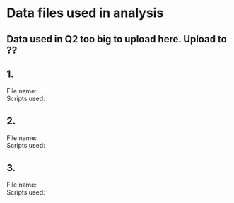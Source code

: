 # Data files used in analysis # 

## Data used in Q2 too big to upload here. Upload to ?? 

## 1. 
File name:  
Scripts used:  
 
## 2. 
File name:  
Scripts used:

## 3. 
File name:  
Scripts used:
